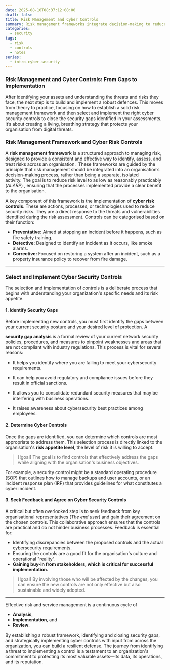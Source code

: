 ```yaml
---
date: 2025-08-10T08:37:12+08:00
draft: false
title: Risk Management and Cyber Controls
summary: Risk management frameworks integrate decision-making to reduce risk to ALARP. Cyber controls, preventative, detective, and corrective, address assessed threats. Assess the security gap and controls that align with the sccepted risk appetite and objectives.
categories:
  - security
tags:
  - risk
  - controls
  - notes
series:
  - intro-cyber-security
---
```


### Risk Management and Cyber Controls: From Gaps to Implementation

After identifying your assets and understanding the threats and risks they face, the next step is to build and implement a robust defences.   This  moves from theory to practice, focusing on how to establish a solid risk management framework and then select and implement the right cyber security controls to close the security gaps identified in your assessments.  It’s about creating a living, breathing strategy that protects your organisation from  digital threats.

### Risk Management Framework and Cyber Risk Controls

A **risk management framework** is a structured approach to managing risk, designed to provide a consistent and effective way to identify, assess, and treat risks across an organisation.  These frameworks are guided by the principle that risk management should be integrated into an organisation’s decision-making process, rather than being a separate, isolated activity. The goal is to reduce risk level to as low as reasonably practicably (*ALARP*) , ensuring that the processes implemented provide a clear benefit to the organisation.

A key component of this framework is the implementation of **cyber risk controls**. These are actions, processes, or technologies used to reduce security risks.  They are a direct response to the threats and vulnerabilities identified during the risk assessment.  Controls can be categorised based on their function:

- **Preventative:** Aimed at stopping an incident before it happens, such as fire safety training.
- **Detective:** Designed to identify an incident as it occurs, like smoke alarms.
- **Corrective:** Focused on restoring a system after an incident, such as a property insurance policy to recover from fire damage.

---

### Select and Implement Cyber Security Controls

The selection and implementation of controls is a deliberate process that begins with understanding your organization's specific needs and its risk appetite.

 ####  1. Identify Security Gaps

Before implementing new controls, you must first identify the gaps between your current security posture and your desired level of protection. A 

**security gap analysis** is a formal review of your current network security policies, procedures, and measures to pinpoint weaknesses and areas that are not compliant with industry regulations. This process is vital for several reasons:

- It helps you identify where you are failing to meet your cybersecurity requirements.
    
- It can help you avoid regulatory and compliance issues before they result in official sanctions.
    
- It allows you to consolidate redundant security measures that may be interfering with business operations.
    
- It raises awareness about cybersecurity best practices among employees.
    

#### 2. Determine Cyber Controls

Once the gaps are identified, you can determine which controls are most appropriate to address them. This selection process is directly linked to the organisation's **risk appetite level**, the level of risk it is willing to accept.  
> [!goal] 
> The goal is to find controls that effectively address the gaps while aligning with the organisation's business objectives.

For example, a security control might be a standard operating procedure (SOP) that outlines how to manage backups and user accounts, or an incident response plan (IRP) that provides guidelines for what constitutes a cyber incident.

####  3. Seek Feedback and Agree on Cyber Security Controls

A critical but often overlooked step is to seek feedback from key organisational representatives (*The end user*) and gain their agreement on the chosen controls. This collaborative approach ensures that the controls are practical and do not hinder business processes. Feedback is essential for:
- Identifying discrepancies between the proposed controls and the actual cybersecurity requirements.
- Ensuring the controls are a good fit for the organisation's culture and operational "reality".
- **Gaining buy-in from stakeholders, which is critical for successful implementation.**

> [!goal]
> By involving those who will be affected by the changes, you can ensure the new controls are not only effective but also sustainable and widely adopted.

---

Effective risk and service management is a continuous cycle of 
- **Analysis**, 
- **Implementation**, and 
- **Review**. 

By establishing a robust framework, identifying and closing security gaps, and strategically implementing cyber controls with input from across the organization, you can build a resilient defense. The journey from identifying a threat to implementing a control is a testament to an organization's commitment to protecting its most valuable assets—its data, its operations, and its reputation.